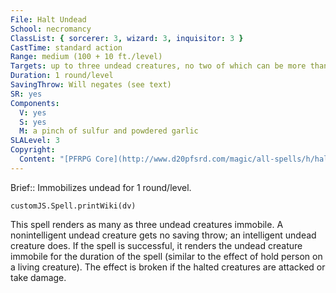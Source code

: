 ```yaml
---
File: Halt Undead
School: necromancy
ClassList: { sorcerer: 3, wizard: 3, inquisitor: 3 }
CastTime: standard action
Range: medium (100 + 10 ft./level)
Targets: up to three undead creatures, no two of which can be more than 30 ft. apart
Duration: 1 round/level
SavingThrow: Will negates (see text)
SR: yes
Components:
  V: yes
  S: yes
  M: a pinch of sulfur and powdered garlic
SLALevel: 3
Copyright:
  Content: "[PFRPG Core](http://www.d20pfsrd.com/magic/all-spells/h/halt-undead)"
---
```

Brief:: Immobilizes undead for 1 round/level.

```dataviewjs
customJS.Spell.printWiki(dv)
```

This spell renders as many as three undead creatures immobile. A nonintelligent undead creature gets no saving throw; an intelligent undead creature does. If the spell is successful, it renders the undead creature immobile for the duration of the spell (similar to the effect of hold person on a living creature). The effect is broken if the halted creatures are attacked or take damage.
